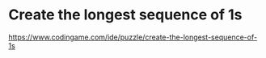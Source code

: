 # Create the longest sequence of 1s

https://www.codingame.com/ide/puzzle/create-the-longest-sequence-of-1s
